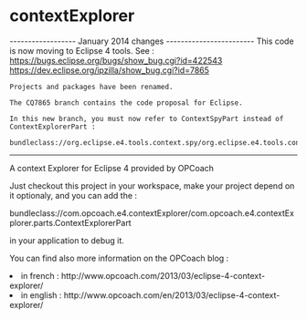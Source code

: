contextExplorer
===============

  ------------------  January 2014 changes ------------------------
    This code is now moving to Eclipse 4 tools. See : 
         https://bugs.eclipse.org/bugs/show_bug.cgi?id=422543
         https://dev.eclipse.org/ipzilla/show_bug.cgi?id=7865 
    
    Projects and packages have been renamed. 
    
    The CQ7865 branch contains the code proposal for Eclipse. 
    
    In this new branch, you must now refer to ContextSpyPart instead of ContextExplorerPart :
       bundleclass://org.eclipse.e4.tools.context.spy/org.eclipse.e4.tools.context.spy.ContextSpyPart
  -----------------------------------------------------------------


A context Explorer for Eclipse 4 provided by OPCoach

Just checkout this project in your workspace, make your project depend on it optionaly, and you can add the :

bundleclass://com.opcoach.e4.contextExplorer/com.opcoach.e4.contextExplorer.parts.ContextExplorerPart

in your application to debug it.

You can find also more information on the OPCoach blog :  

<li>in french : http://www.opcoach.com/2013/03/eclipse-4-context-explorer/</li>

<li>in english : http://www.opcoach.com/en/2013/03/eclipse-4-context-explorer/</li>
